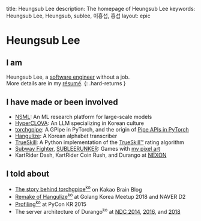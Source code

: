 title: Heungsub Lee
description: The homepage of Heungsub Lee
keywords: Heungsub Lee, Heungsub, sublee, 이흥섭, 흥섭
layout: epic

Heungsub Lee
============

I am
----

Heungsub Lee, a [software engineer][] without a job.
<br />
More details are in my [résumé](/resume/).
{: .hard-returns }

[software engineer]: https://github.com/sublee

I have made or been involved
----------------------------

- [NSML][]: An ML research platform for large-scale models
- [HyperCLOVA][]: An LLM specializing in Korean culture
- [torchgpipe][]: A GPipe in PyTorch, and the origin of [Pipe APIs in PyTorch][pytorch-pipe]
- [Hangulize][]: A Korean alphabet transcriber
- [TrueSkill][]: A Python implementation of the [TrueSkill&trade;][trueskill-tm] rating algorithm
- [Subway Fighter][], [SUBLEERUNKER][]: Games with [my pixel art][DeviantArt]
- KartRider Dash, KartRider Coin Rush, and Durango at [NEXON][]

[nsml]:           https://arxiv.org/abs/1712.05902
[hyperclova]:     https://arxiv.org/abs/2109.04650
[torchgpipe]:     https://torchgpipe.readthedocs.io/
[pytorch-pipe]:   https://pytorch.org/docs/2.0/pipeline.html
[hangulize]:      https://hangulize.org/
[trueskill]:      https://trueskill.org/
[trueskill-tm]:   https://www.microsoft.com/en-us/research/project/trueskill-ranking-system/
[subway fighter]: https://yeonghoey.itch.io/subway-fighter
[subleerunker]:   /runker/
[deviantart]:     https://www.deviantart.com/sublee
[nexon]:          https://company.nexon.com/en/

I told about
------------

- [The story behind torchgpipe<sup>ko</sup>][torchgpipe-blog] on Kakao Brain Blog
- [Remake of Hangulize<sup>ko</sup>][gokr1808] at Golang Korea Meetup 2018 and NAVER D2
- [Profiling<sup>ko</sup>][pycon15] at PyCon KR 2015
- The server architecture of Durango<sup>ko</sup> at [NDC 2014][ndc14], [2016][ndc16], and [2018][ndc18]

[torchgpipe-blog]: https://web.archive.org/web/20211020112459/https://kakaobrain.com/blog/66
[gokr1808]: https://subl.ee/~gokr1808
[pycon15]:  https://subl.ee/~pycon15

[ndc14]: https://subl.ee/~ndc14
[ndc16]: https://subl.ee/~ndc16
[ndc18]: https://subl.ee/~ndc18
